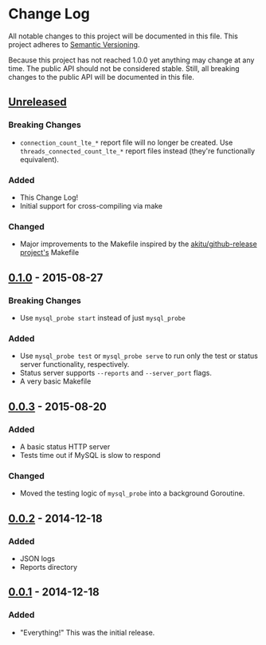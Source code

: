 # Change Log
All notable changes to this project will be documented in this file.
This project adheres to [Semantic Versioning](http://semver.org/spec/v2.0.0.html).

Because this project has not reached 1.0.0 yet anything may change at any time. The public API should not be considered stable. Still, all breaking changes to the public API will be documented in this file.

## [Unreleased][unreleased]
### Breaking Changes
* `connection_count_lte_*` report file will no longer be created. Use `threads_connected_count_lte_*` report files instead (they're functionally equivalent).

### Added
* This Change Log!
* Initial support for cross-compiling via make

### Changed
* Major improvements to the Makefile inspired by the [akitu/github-release project's](https://github.com/aktau/github-release) Makefile

## [0.1.0] - 2015-08-27
### Breaking Changes
* Use `mysql_probe start` instead of just `mysql_probe`

### Added
* Use `mysql_probe test` or `mysql_probe serve` to run only the test or status server functionality, respectively.
* Status server supports `--reports` and `--server_port` flags.
* A very basic Makefile

## [0.0.3] - 2015-08-20
### Added
* A basic status HTTP server
* Tests time out if MySQL is slow to respond

### Changed
* Moved the testing logic of `mysql_probe` into a background Goroutine.

## [0.0.2] - 2014-12-18
### Added
* JSON logs
* Reports directory

## [0.0.1] - 2014-12-18
### Added
* "Everything!" This was the initial release.


[unreleased]: https://github.com/haikulearning/mysql_probe/compare/v0.1.0...HEAD
[0.1.0]: https://github.com/haikulearning/mysql_probe/compare/v0.0.3...v0.1.0
[0.0.3]: https://github.com/haikulearning/mysql_probe/compare/v0.0.2...v0.0.3
[0.0.2]: https://github.com/haikulearning/mysql_probe/compare/v0.0.1...v0.0.2
[0.0.1]: https://github.com/haikulearning/mysql_probe/compare/0c36901b85f8e...v0.0.1